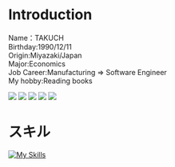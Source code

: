 # Introduction
<p align = "left">
  Name：TAKUCH<br>
  Birthday:1990/12/11<br>
  Origin:Miyazaki/Japan<br>
  Major:Economics<br>
  Job Career:Manufacturing ⇒ Software Engineer<br>
  My hobby:Reading books<br>
</p>

![](http://github-profile-summary-cards.vercel.app/api/cards/profile-details?username=sacky3105&theme=github)
![](http://github-profile-summary-cards.vercel.app/api/cards/repos-per-language?username=sacky3105&theme=github)
![](http://github-profile-summary-cards.vercel.app/api/cards/most-commit-language?username=sacky3105&theme=github)
![](http://github-profile-summary-cards.vercel.app/api/cards/stats?username=sacky3105&theme=github)
![](http://github-profile-summary-cards.vercel.app/api/cards/productive-time?username=sacky3105&theme=github&utcOffset=8)

# スキル
[![My Skills](https://skillicons.dev/icons?i=html,css,js,ts,react,git,github,java,php,py,cs,mysql,linux,nodejs,npm,pnpm,powershell,spring,django,laravel,docker,dotnet,eclipse,visualstudio,vscode)](https://skillicons.dev)
